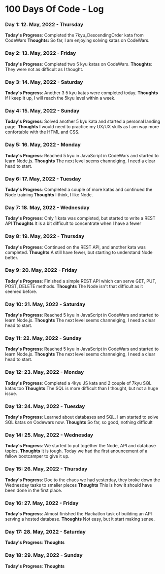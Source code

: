 # 100 Days Of Code - Log

### Day 1: 12. May, 2022 - Thursday
**Today's Progress**: Completed the 7kyu_DescendingOrder kata from CodeWars
**Thoughts:** So far, I am enjoying solving katas on CodeWars.


### Day 2: 13. May, 2022 - Friday
**Today's Progress**: Completed two 5 kyu katas on CodeWars. 
**Thoughts**: They were not as difficult as I thought.


### Day 3: 14. May, 2022 - Saturday
**Today's Progress**: Another 3 5 kyu katas were completed today.
**Thoughts** If I keep it up, I will reach the 5kyu level within a week.


### Day 4: 15. May, 2022 - Sunday
**Today's Progress**: Solved another 5 kyu kata and started a personal landing page.
**Thoughts** I would need to practice my UX/UX skills as I am way more confortable with the HTML and CSS.


### Day 5: 16. May, 2022 - Monday
**Today's Progress**: Reached 5 kyu in JavaScript in CodeWars and started to learn Node.js.
**Thoughts** The next level seems channelging, I need a clear head to start.


### Day 6: 17. May, 2022 - Tuesday
**Today's Progress**: Completed a couple of more katas and continued the Node training
**Thoughts** I think, I like Node.


### Day 7: 18. May, 2022 - Wednesday
**Today's Progress**: Only 1 kata was completed, but started to write a REST API
**Thoughts** It is a bit difficult to concentrate when I have a fewer


### Day 8: 19. May, 2022 - Thursday
**Today's Progress**: Continued on the REST API, and another kata was completed.
**Thoughts** A still have fewer, but starting to understand Node better.


### Day 9: 20. May, 2022 - Friday
**Today's Progress**: Finished a simple REST API which can serve GET, PUT, POST, DELETE methods.
**Thoughts** The Node isn't that difficult as it seemed before.


### Day 10: 21. May, 2022 - Saturday
**Today's Progress**: Reached 5 kyu in JavaScript in CodeWars and started to learn Node.js.
**Thoughts** The next level seems channelging, I need a clear head to start.


### Day 11: 22. May, 2022 - Sunday
**Today's Progress**: Reached 5 kyu in JavaScript in CodeWars and started to learn Node.js.
**Thoughts** The next level seems channelging, I need a clear head to start.


### Day 12: 23. May, 2022 - Monday
**Today's Progress**: Completed a 4kyu JS kata and 2 couple of 7kyu SQL katas too
**Thoughts** The SQL is more difficult than I thought, but not a huge issue.


### Day 13: 24. May, 2022 - Tuesday
**Today's Progress**: Learned about databases and SQL. I am started to solve SQL katas on Codewars now.
**Thoughts** So far, so good, nothing difficult


### Day 14: 25. May, 2022 - Wednesday
**Today's Progress**: We started to put together the Node, API and database topics.
**Thoughts** It is tough. Today we had the first anouncement of a fellow bootcamper to give it up.


### Day 15: 26. May, 2022 - Thursday
**Today's Progress**: Doe to the chaos we had yesterday, they broke down the Wednesday tasks to smaller pieces
**Thoughts** This is how it should have been done in the first place.


### Day 16: 27. May, 2022 - Friday
**Today's Progress**: Almost finished the Hackatlon task of building an API serving a hosted database.
**Thoughts** Not easy, but it start making sense.


### Day 17: 28. May, 2022 - Saturday
**Today's Progress**: 
**Thoughts** 


### Day 18: 29. May, 2022 - Sunday
**Today's Progress**: 
**Thoughts** 
